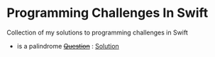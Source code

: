 # Programming Challenges In Swift
Collection of my solutions to programming challenges in Swift

* is a palindrome <strike>[Question]()</strike> : [Solution](/ValidPalindrome.playground/Contents.swift)


